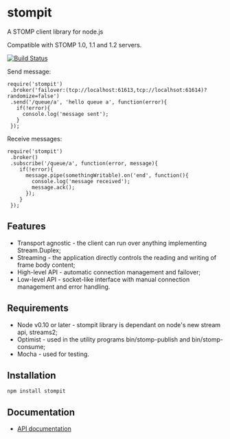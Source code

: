# stompit

A STOMP client library for node.js

Compatible with STOMP 1.0, 1.1 and 1.2 servers.

[![Build Status](https://travis-ci.org/gdaws/node-stomp.png)](https://travis-ci.org/gdaws/node-stomp)

Send message:

    require('stompit')
     .broker('failover:(tcp://localhost:61613,tcp://localhsot:61614)?randomize=false')
     .send('/queue/a', 'hello queue a', function(error){
       if(!error){
         console.log('message sent');
       }
     });

Receive messages:

    require('stompit')
     .broker()
     .subscribe('/queue/a', function(error, message){
        if(!error){
          message.pipe(somethingWritable).on('end', function(){
            console.log('message received');
            message.ack();
          });
        }
     });

## Features

* Transport agnostic - the client can run over anything implementing Stream.Duplex;
* Streaming - the application directly controls the reading and writing of frame body content;
* High-level API - automatic connection management and failover;
* Low-level API - socket-like interface with manual connection management and error handling.

## Requirements

* Node v0.10 or later - stompit library is dependant on node's new stream api, streams2;
* Optimist - used in the utility programs bin/stomp-publish and bin/stomp-consume;
* Mocha - used for testing.

## Installation

 `npm install stompit`

## Documentation

* [API documentation](http://gdaws.github.io/node-stomp/api/)
